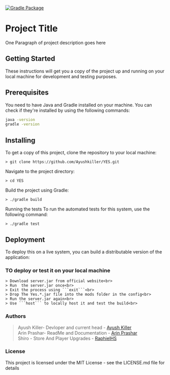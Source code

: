 [![Gradle Package](https://github.com/Eradication-Mindustry/YES/actions/workflows/gradle-on-pr.yml/badge.svg)](https://github.com/Eradication-Mindustry/YES/actions/workflows/gradle-on-pr.yml)
# Project Title

One Paragraph of project description goes here

## Getting Started

These instructions will get you a copy of the project up and running on your local machine for development and testing purposes.

## Prerequisites

You need to have Java and Gradle installed on your machine. You can check if they're installed by using the following commands:

```sh
java -version
gradle -version
```

## Installing
To get a copy of this project, clone the repository to your local machine:
```
> git clone https://github.com/Ayushkiller/YES.git
```

Navigate to the project directory:
```
> cd YES
```

Build the project using Gradle:
```
> ./gradle build
```

Running the tests
To run the automated tests for this system, use the following command:
```
> ./gradle test
```
## Deployment
To deploy this on a live system, you can build a distributable version of the application:

### TO deploy or test it on your local machine
```
> Download server.jar from official website<br>
> Run  the server.jar once<br>
> Exit the process using ```exit```<br>
> Drop The Yes.*.jar file into the mods folder in the config<br>
> Run the server.jar again<br>
> Use ```host``` to locally host it and test the build<br> 
```
<!-- ### Contributing
Please read CONTRIBUTING.md for details on our code of conduct, and the process for submitting pull requests to us. -->

### Authors
> Ayush Killer- Devloper and current head - [Ayush Killer](https://github.com/Ayushkiller)<br>
> Arin Prashar-  ReadMe and Documentation -  [Arin Prashar](https://github.com/arin-prashar)<br> 
> Shiro - Store And Player Upgrades - [RaphielHS](https://github.com/RaphielHS)
### License
This project is licensed under the MIT License - see the LICENSE.md file for details
